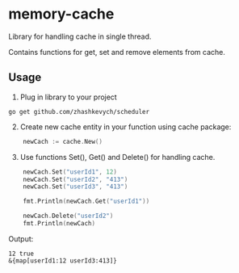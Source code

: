 # memory-cache

Library for handling cache in single thread.

Contains functions for get, set and remove elements from cache.

## Usage

1. Plug in library to your project

```shell
go get github.com/zhashkevych/scheduler
```

2. Create new cache entity in your function using cache package:

```go
    newCach := cache.New()
```

3. Use functions Set(), Get() and Delete() for handling cache.

```go
	newCach.Set("userId1", 12)
	newCach.Set("userId2", "413")
	newCach.Set("userId3", "413")

	fmt.Println(newCach.Get("userId1"))

	newCach.Delete("userId2")
	fmt.Println(newCach)
```

Output:

```shell
12 true
&{map[userId1:12 userId3:413]}
```

